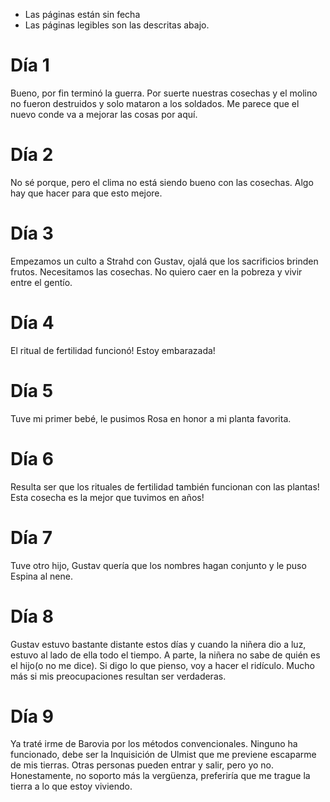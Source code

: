 - Las páginas están sin fecha
- Las páginas legibles son las descritas abajo.
# Día 1
Bueno, por fin terminó la guerra.
Por suerte nuestras cosechas y el molino no fueron destruidos y solo mataron a los soldados.
Me parece que el nuevo conde va a mejorar las cosas por aquí.
# Día 2
No sé porque, pero el clima no está siendo bueno con las cosechas. Algo hay que hacer para que esto mejore.
# Día 3
Empezamos un culto a Strahd con Gustav, ojalá que los sacrificios brinden frutos. Necesitamos las cosechas. No quiero caer en la pobreza y vivir entre el gentío.
# Día 4
El ritual de fertilidad funcionó!
Estoy embarazada!
# Día 5
Tuve mi primer bebé, le pusimos Rosa en honor a mi planta favorita.
# Día 6
Resulta ser que los rituales de fertilidad también funcionan con las plantas!
Esta cosecha es la mejor que tuvimos en años!
# Día 7
Tuve otro hijo, Gustav quería que los nombres hagan conjunto y le puso Espina al nene.
# Día 8
Gustav estuvo bastante distante estos días y cuando la niñera dio a luz, estuvo al lado de ella todo el tiempo. A parte, la niñera no sabe de quién es el hijo(o no me dice).
Si digo lo que pienso, voy a hacer el ridículo. Mucho más si mis preocupaciones resultan ser verdaderas.
# Día 9
Ya traté irme de Barovia por los métodos convencionales. Ninguno ha funcionado, debe ser la Inquisición de Ulmist que me previene escaparme de mis tierras. Otras personas pueden entrar y salir, pero yo no.
Honestamente, no soporto más la vergüenza, preferiría que me trague la tierra a lo que estoy viviendo.